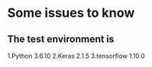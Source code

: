 # Some issues to know
## The test environment is
  1.Python 3.6.10
  2.Keras 2.1.5
  3.tensorflow 1.10.0
 

